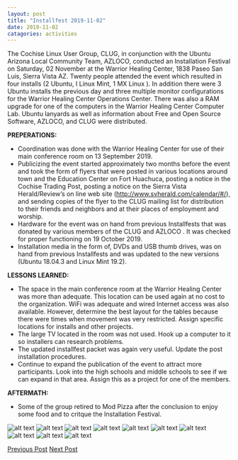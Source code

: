 ```yaml
---
layout: post
title: "Installfest 2019-11-02"
date: 2019-11-02
catagories: activities
---
```


The Cochise Linux User Group, CLUG, in conjunction with the Ubuntu Arizona Local Community Team, AZLOCO, conducted an Installation Festival on Saturday, 02 November at the Warrior Healing Center, 1838 Paseo San Luis, Sierra Vista AZ.  Twenty people attended the event which resulted in four installs (2 Ubuntu, I Linux Mint, 1 MX Linux ).  In addition there were 3 Ubuntu  installs the previous day and three multiple monitor configurations for the Warrior Healing Center Operations Center.  There was also a RAM upgrade for one of the computers in the Warrior Healing Center Computer Lab.  Ubuntu lanyards as well as information about Free and Open Source Software, AZLOCO, and CLUG were distributed.

**PREPERATIONS:**

* Coordination was done with the Warrior Healing Center for use of their main conference room on 13 September 2019.
* Publicizing the event started approximately two months before the event and took the form of flyers that were posted in various locations around town and the Education Center on Fort Huachuca, posting a notice in the Cochise Trading Post, posting a notice on the Sierra Vista Herald/Review’s on line web site (http://www.svherald.com/calendar/#/), and sending copies of the flyer to the CLUG mailing list for distribution to their friends and neighbors and at their places of employment and worship.
* Hardware for the event was on hand from previous Installfests that was donated by various members of the CLUG and AZLOCO .  It was checked for proper functioning on 19 October 2019.
* Installation media in the form of, DVDs and USB thumb drives, was on hand from previous Installfests and was updated to the new versions (Ubuntu 18.04.3 and Linux Mint 19.2).

**LESSONS LEARNED:**

* The space in the main conference room at the Warrior Healing Center was more than adequate. This location can be used again at no cost to the organization.  WiFi was adequate and wired Internet access was also available.  However, determine the best layout for the tables because there were times when movement was very restricted.  Assign specific locations for installs and other projects.
* The large TV located in the room was not used.  Hook up a computer to it so installers can research problems. 
* The updated installfest packet was again very useful.  Update the post installation procedures.
* Continue to expand the publication of the event to attract more participants.  Look into the high schools and middle schools to see if we can expand in that area.  Assign this as a project for one of the members.

**AFTERMATH:**

* Some of the group retired to Mod Pizza after the conclusion to enjoy some food and to critque the Installation Festival.

![alt text](https://raw.githubusercontent.com/CochiseLinuxUsersGroup/CochiseLinuxUsersGroup.github.io/master/images/rsz_sv_installfest_2019-11-02_1.jpg)
![alt text](https://raw.githubusercontent.com/CochiseLinuxUsersGroup/CochiseLinuxUsersGroup.github.io/master/images/rsz_sv_installfest_2019-11-02_2.jpg)
![alt text](https://raw.githubusercontent.com/CochiseLinuxUsersGroup/CochiseLinuxUsersGroup.github.io/master/images/rsz_sv_installfest_2019-11-02_3.jpg)
![alt text](https://raw.githubusercontent.com/CochiseLinuxUsersGroup/CochiseLinuxUsersGroup.github.io/master/images/rsz_sv_installfest_2019-11-02_4.jpg)
![alt text](https://raw.githubusercontent.com/CochiseLinuxUsersGroup/CochiseLinuxUsersGroup.github.io/master/images/rsz_sv_installfest_2019-11-02_5.jpg)
![alt text](https://raw.githubusercontent.com/CochiseLinuxUsersGroup/CochiseLinuxUsersGroup.github.io/master/images/rsz_sv_installfest_2019-11-02_7.jpg)
![alt text](https://raw.githubusercontent.com/CochiseLinuxUsersGroup/CochiseLinuxUsersGroup.github.io/master/images/rsz_sv_installfest_2019-11-02_6.jpg)
![alt text](https://raw.githubusercontent.com/CochiseLinuxUsersGroup/CochiseLinuxUsersGroup.github.io/master/images/rsz_laptopdonation_whc-1.jpg)
![alt text](https://raw.githubusercontent.com/CochiseLinuxUsersGroup/CochiseLinuxUsersGroup.github.io/master/images/rsz_laptopdonation_whc-2.jpg)
![alt text](https://raw.githubusercontent.com/CochiseLinuxUsersGroup/CochiseLinuxUsersGroup.github.io/master/images/rsz_laptopdonation_whc-3.jpg)

<footer>
<a href="http://cochiselinuxusergroup.org/activities/ComputerPresentation_2019-10-07" class="post-prev">Previous Post</a>
<a href="http://cochiselinuxusergroup.org/activities/Installfest_2019-11-02" class="post-next">Next Post</a>
  </footer>





















